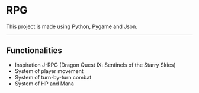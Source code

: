 # RPG
This project is made using Python, Pygame and Json.
___
## Functionalities
- Inspiration J-RPG (Dragon Quest IX: Sentinels of the Starry Skies)
- System of player movement
- System of turn-by-turn combat
- System of HP and Mana